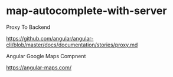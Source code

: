 # map-autocomplete-with-server
Proxy To Backend

https://github.com/angular/angular-cli/blob/master/docs/documentation/stories/proxy.md

Angular Google Maps Compnent

https://angular-maps.com/


